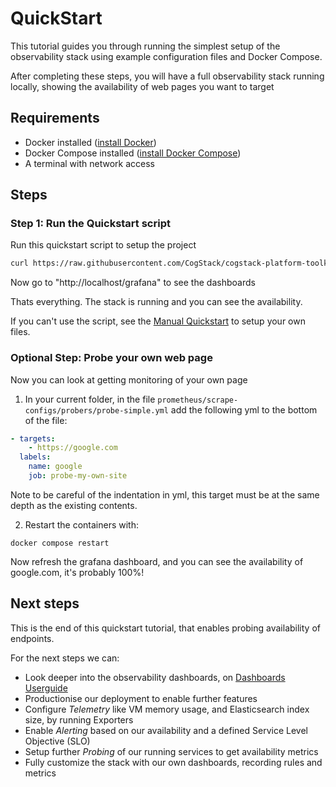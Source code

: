 # QuickStart

This tutorial guides you through running the simplest setup of the observability stack using example configuration files and Docker Compose.

After completing these steps, you will have a full observability stack running locally, showing the availability of web pages you want to target

## Requirements

- Docker installed ([install Docker](https://docs.docker.com/get-docker/))
- Docker Compose installed ([install Docker Compose](https://docs.docker.com/compose/install/))
- A terminal with network access

## Steps

### Step 1: Run the Quickstart script

Run this quickstart script to setup the project
```bash
curl https://raw.githubusercontent.com/CogStack/cogstack-platform-toolkit/refs/heads/main/observability/examples/simple/quickstart.sh | bash
```
Now go to "http://localhost/grafana" to see the dashboards

Thats everything. The stack is running and you can see the availability.

If you can't use the script, see the [Manual Quickstart](../advanced-usage/quickstart-manual.md) to setup your own files. 


### Optional Step: Probe your own web page
Now you can look at getting monitoring of your own page

1. In your current folder, in the file `prometheus/scrape-configs/probers/probe-simple.yml` add the following yml to the bottom of the file:

```yaml
- targets:
    - https://google.com
  labels:
    name: google
    job: probe-my-own-site
```

Note to be careful of the indentation in yml, this target must be at the same depth as the existing contents. 

2. Restart the containers with:
```
docker compose restart
```

Now refresh the grafana dashboard, and you can see the availability of google.com, it's probably 100%!

## Next steps
This is the end of this quickstart tutorial, that enables probing availability of endpoints.

For the next steps we can:
- Look deeper into the observability dashboards, on [Dashboards Userguide](./userguide-tutorial.md)
- Productionise our deployment to enable further features
- Configure *Telemetry* like VM memory usage, and Elasticsearch index size, by running Exporters
- Enable *Alerting* based on our availability and a defined Service Level Objective (SLO)
- Setup further *Probing* of our running services to get availability metrics
- Fully customize the stack with our own dashboards, recording rules and metrics





